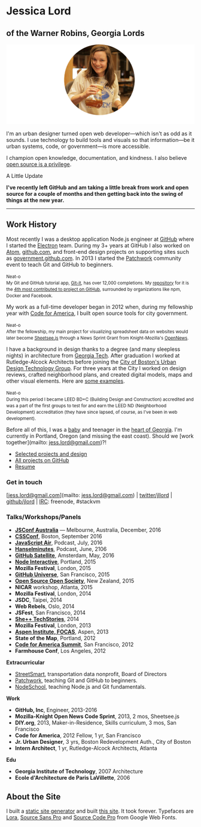 # Jessica Lord
## of the Warner Robins, Georgia Lords

![chemex](assets/chemex-round.png)

I'm an urban designer turned open web developer—which isn't as odd as it sounds. I use technology to build tools and visuals so that information—be it urban systems, code, or government—is more accessible.

I champion open knowledge, documentation, and kindness. I also believe [open source is a privilege](/blog/osos-talk.html).

<span class="meta">A Little Update</span>

**I've recently left GitHub and am taking a little break from work and open source for a couple of months and then getting back into the swing of things at the new year.**


---

## Work History

Most recently I was a desktop application Node.js engineer at [GitHub](https://github.com) where I started the [Electron](http://electron.atom.io) team. During my 3+ years at GitHub I also worked on [Atom](http://atom.io), [github.com](https://github.com), and front-end design projects on supporting sites such as [government.github.com](http://government.github.com). In 2013 I started the [Patchwork](http://patchwork.github.com) community event to teach Git and GitHub to beginners.

<small class="meta">Neat-o</small><br>
<small class="sans-serif grey">My Git and GitHub tutorial app, [Git-it](https://github.com/jlord/git-it-electron), has over 12,000 completions. My [repository](http://jlord.github.io/jlord/patchwork) for it is the [4th most contributed to project on GitHub](https://octoverse.github.com), surrounded by organizations like npm, Docker and Facebook.</small>

<!-- <span class="meta">Tools: Git, GitHub, Node.js, JS, HTML, CSS, JSON, Illustrator, Photoshop, Jekyll, Heroku</span> -->


My work as a full-time developer began in 2012 when, during my fellowship year with [Code for America](https://codeforamerica.org), I built open source tools for city government.

<small class="meta">Neat-o</small><br>
<small class="sans-serif grey">After the fellowship, my main project for visualizing spreadsheet data on websites would later become [Sheetsee.js](http://jlord.us/sheetsee.js) through a News Sprint Grant from <span style="white-space: nowrap;">Knight-Mozilla's</span> [OpenNews](https://www.opennews.org).</small>

<!-- <span class="meta">Tools: Git, GitHub, JS, HTML, CSS, Shapefiles, QGIS, Mapbox, D3, Wordpress, Illustrator, Photoshop, Heroku</span> -->

I have a background in design thanks to a degree (and many sleepless nights) in architecture from [Georgia Tech](http://www.arch.gatech.edu). After graduation I worked at <span style="white-space: nowrap;">Rutledge-Alcock</span> Architects before joining the [City of Boston's Urban Design Technology Group](http://www.bostonplans.org). For three years at the City I worked on design reviews, crafted neighborhood plans, and created digital models, maps and other visual elements. Here are [some examples](http://jlord.us/arch-urban-design.html).

<small class="meta">Neat-o</small><br>
<small class="sans-serif grey">During this period I became LEED BD+C (Building Design and Construction) accredited and was a part of the first groups to test for and earn the LEED ND (Neighborhood Development) accreditation (they have since lapsed, of course, as I've been in web development).</small>

<!-- <span class="meta">Tools: Illustrator, Photoshop, Shapefiles, Sketchup, AutoCAD, Revit, Wordpress, HTML, CSS</span> -->

Before all of this, I was a [baby](https://www.instagram.com/p/BKjt6hPjv2f/?taken-by=jlord) and teenager in the [heart of Georgia](https://en.wikipedia.org/wiki/Warner_Robins,_Georgia). I'm currently in Portland, Oregon (and missing the east coast). Should we [work together](mailto: jess.lord@gmail.com)?!

<ul id="links">
  <li><a href="http://jlord.us/work">Selected projects and design</a></li>
  <li><a href="https://github.com/jlord">All projects on GitHub</a></li>
  <li><a href="https://dl.dropboxusercontent.com/u/13746566/jlord-resume.pdf">Resume</a></li>
</ul>

### Get in touch

[jess.lord@gmail.com](mailto: jess.lord@gmail.com) | [twitter/jllord](http://www.twitter.com/jllord) | [github/jlord](http://www.github.com/jlord) | [IRC](https://www.irccloud.com): freenode, #stackvm

### Talks/Workshops/Panels

- [**JSConf Australia**](http://2016.jsconfau.com/interviews/jessica-lord) — Melbourne, Australia, December, 2016
- [**CSSConf**](https://youtu.be/H6IDoraEpO0), Boston, September 2016
- [**JavaScript Air**](https://javascriptair.com/episodes/2016-07-06), Podcast, July, 2016
- [**Hanselminutes**](http://hanselminutes.com/534/creating-cross-platform-electron-apps-with-jessica-lord), Podcast, June, 2106
- [**GitHub Satellite**](https://www.youtube.com/watch?v=WVb2OD49pUA), Amsterdam, May, 2016
- [**Node Interactive**](https://www.youtube.com/watch?v=kdComTp7KsA), Portland, 2015
- **Mozilla Festival**, London, 2015
- [**GitHub Universe**](https://www.youtube.com/watch?v=_dkeD3OZ218), San Francisco, 2015
- [**Open Source Open Society**](https://www.youtube.com/watch?v=0kWix0Krc9c), New Zealand, 2015
- **NICAR** workshop, Atlanta, 2015
- **Mozilla Festival**, London, 2014
- **JSDC**, Taipei, 2014
- **Web Rebels**, Oslo, 2014
- **JSFest**, San Francisco, 2014
- [**She++ TechStories**](https://www.youtube.com/watch?v=eHOGE00ar4U), 2014
- **Mozilla Festival**, London, 2013
- [**Aspen Institute, FOCAS**](http://www.aspeninstitute.org/policy-work/communications-society/FOCAS2013), Aspen, 2013
- **State of the Map**, Portland, 2012
- [**Code for America Summit**](http://www.youtube.com/watch?v=Q76bKK229aM), San Francisco, 2012
- **Farmhouse Conf**, Los Angeles, 2012

**Extracurricular**
- [StreetSmart](http://welcome.thinkstreetsmart.org), transportation data nonprofit, Board of Directors
- [Patchwork](http://patchwork.github.io), teaching Git and GitHub to beginners.
- [NodeSchool](http://www.nodeschool.io), teaching Node.js and Git fundamentals.

**Work**

- **GitHub, Inc**, Engineer, 2013-2016
- **Mozilla-Knight Open News Code Sprint**, 2013, 2 mos, Sheetsee.js
- **DIY.org**, 2013, Maker-in-Residence, Skills curriculum, 3 mos, San Francisco
- **Code for America**, 2012 Fellow, 1 yr, San Francisco
- **Jr. Urban Designer**, 3 yrs, Boston Redevelopment Auth., City of Boston
- **Intern Architect**, 1 yr, Rutledge-Alcock Architects, Atlanta

**Edu**

- **Georgia Institute of Technology**, 2007 Architecture
- **Ecole d'Architecture de Paris LaVillette**, 2006

## About the Site

I built a [static site generator](http://www.github.com/jlord/balrog) and built [this site](http://www.github.com/jlord/jlord.github.io). It took forever. Typefaces are [Lora](https://www.google.com/fonts/specimen/Lora), [Source Sans Pro](https://www.google.com/fonts/specimen/Source+Sans+Pro) and [Source Code Pro](http://www.google.com/fonts/specimen/Source+Code+Pro) from Google Web Fonts.
